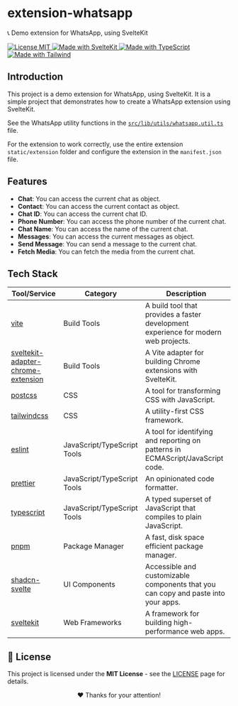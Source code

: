 # extension-whatsapp

📞 Demo extension for WhatsApp, using SvelteKit

<p align="left">
  <a href="./LICENSE" title="Show the MIT License">
    <img src="https://img.shields.io/badge/License-MIT-blue.svg?style=for-the-badge" alt="License MIT">
  </a>
  <a href="https://kit.svelte.dev" title="Open SvelteKit Website">
    <img src="https://img.shields.io/badge/SvelteKit-4A4A55?style=for-the-badge&logo=svelte&logoColor=FF3E00" alt="Made with SvelteKit" />
  </a>
  <a href="https://www.typescriptlang.org/docs" title="Open TypeScript Website">
    <img src="https://img.shields.io/badge/TypeScript-007ACC?style=for-the-badge&logo=typescript&logoColor=white" alt="Made with TypeScript" />
  </a>
  <a href="https://tailwindcss.com" title="Open Tailwind Website">
    <img src="https://img.shields.io/badge/Tailwind-38B2AC?style=for-the-badge&logo=tailwind-css&logoColor=white" alt="Made with Tailwind" />
  </a>
</p>

## Introduction

This project is a demo extension for WhatsApp, using SvelteKit. It is a simple project that demonstrates how to create a WhatsApp extension using SvelteKit.

See the WhatsApp utility functions in the [`src/lib/utils/whatsapp.util.ts`](./src/lib/utils/whatsapp.util.ts) file.

For the extension to work correctly, use the entire extension `static/extension` folder and configure the extension in the `manifest.json` file.

## Features

- **Chat**: You can access the current chat as object.
- **Contact**: You can access the current contact as object.
- **Chat ID**: You can access the current chat ID.
- **Phone Number**: You can access the phone number of the current chat.
- **Chat Name**: You can access the name of the current chat.
- **Messages**: You can access the current messages as object.
- **Send Message**: You can send a message to the current chat.
- **Fetch Media**: You can fetch the media from the current chat.

## Tech Stack

| Tool/Service                                                                                             | Category                    | Description                                                                         |
| -------------------------------------------------------------------------------------------------------- | --------------------------- | ----------------------------------------------------------------------------------- |
| [vite](https://vitejs.dev/)                                                                              | Build Tools                 | A build tool that provides a faster development experience for modern web projects. |
| [sveltekit-adapter-chrome-extension](https://github.com/michmich112/sveltekit-adapter-chrome-extension/) | Build Tools                 | A Vite adapter for building Chrome extensions with SvelteKit.                       |
| [postcss](https://postcss.org)                                                                           | CSS                         | A tool for transforming CSS with JavaScript.                                        |
| [tailwindcss](https://tailwindcss.com/)                                                                  | CSS                         | A utility-first CSS framework.                                                      |
| [eslint](https://eslint.org/)                                                                            | JavaScript/TypeScript Tools | A tool for identifying and reporting on patterns in ECMAScript/JavaScript code.     |
| [prettier](https://prettier.io/)                                                                         | JavaScript/TypeScript Tools | An opinionated code formatter.                                                      |
| [typescript](https://www.typescriptlang.org/)                                                            | JavaScript/TypeScript Tools | A typed superset of JavaScript that compiles to plain JavaScript.                   |
| [pnpm](https://pnpm.io/)                                                                                 | Package Manager             | A fast, disk space efficient package manager.                                       |
| [shadcn-svelte](https://www.shadcn-svelte.com/)                                                          | UI Components               | Accessible and customizable components that you can copy and paste into your apps.  |
| [sveltekit](https://kit.svelte.dev/)                                                                     | Web Frameworks              | A framework for building high-performance web apps.                                 |

## 📜 License

This project is licensed under the **MIT License** - see the [LICENSE](LICENSE) page for details.

<p align="center">
 ❤️ Thanks for your attention!
</p>
